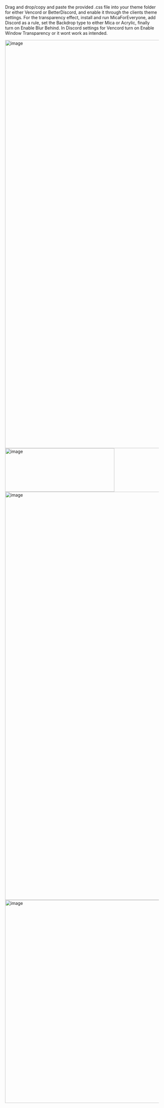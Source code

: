 Drag and drop/copy and paste the provided .css file into your theme folder for either Vencord or BetterDiscord, and enable it through the clients theme settings.
For the transparency effect, install and run MicaForEveryone, add Discord as a rule, set the Backdrop type to either Mica or Acrylic, finally turn on Enable Blur Behind.
In Discord settings for Vencord turn on Enable Window Transparency or it wont work as intended.

<img width="2560" height="1331" alt="image" src="https://github.com/user-attachments/assets/fa7ea84f-e50e-47a1-b7a8-b6df2c5263ae" /> <img width="358" height="142" alt="image" src="https://github.com/user-attachments/assets/ed08a88e-f803-4f70-9880-d3c5301f70b8" /> <img width="2560" height="1331" alt="image" src="https://github.com/user-attachments/assets/ec82e96f-aa2c-45ba-ab17-7b37d2cc7432" /> <img width="1623" height="662" alt="image" src="https://github.com/user-attachments/assets/731a7619-a309-4d63-aae8-a17b533f19de" />
